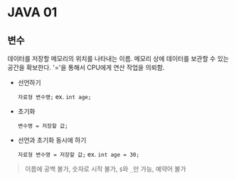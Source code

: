 # JAVA 01

## 변수

데이터를 저장할 메모리의 위치를 나타내는 이름. 메모리 상에 데이터를 보관할 수 있는 공간을 확보한다. '='을 통해서 CPU에게 연산 작업을 의뢰함.



* 선언하기

  `자료형 변수명;` ex. `int age;`

* 초기화

  `변수명 = 저장할 값;`

* 선언과 초기화 동시에 하기

  `자료형 변수명 = 저장할 값;` ex. `int age = 30;`



> 이름에 공백 불가, 숫자로 시작 불가, `$`와 `_`만 가능, 예약어 불가



